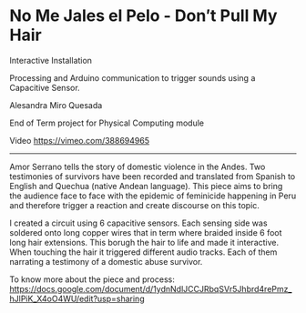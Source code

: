 # No Me Jales el Pelo - Don′t Pull My Hair

Interactive Installation

Processing and Arduino communication to trigger sounds using a Capacitive Sensor. 

Alesandra Miro Quesada

End of Term project for Physical Computing module

Video
https://vimeo.com/388694965

------------------------

Amor Serrano tells the story of domestic violence in the Andes. 
Two testimonies of survivors have been recorded and translated from Spanish to English  and Quechua (native Andean language). 
This piece aims to bring the audience face to face with  the epidemic of feminicide happening in Peru and therefore trigger a 
reaction and create discourse on this topic.

I created a circuit using 6 capacitive sensors. Each sensing side was soldered onto long copper wires that in term where braided inside 6 foot long hair extensions. This borugh the hair to life and made it interactive. When touching the hair it triggered different audio tracks. Each of them narrating a testimony of a domestic abuse survivor. 

To know more about the piece and process:
https://docs.google.com/document/d/1ydnNdlJCCJRbqSVr5Jhbrd4rePmz_hJlPiK_X4oO4WU/edit?usp=sharing
